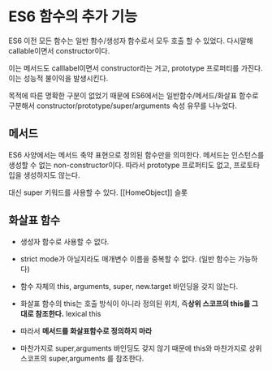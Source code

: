 # ES6 함수의 추가 기능

ES6 이전 모든 함수는 일반 함수/생성자 함수로서 모두 호출 할 수 있었다. 다시말해 callable이면서 constructor이다.

이는 메서드도 calllabel이면서 constructor라는 거고, prototype 프로퍼티를 가진다. 이는 성능적 불이익을 발생시킨다.

목적에 따른 명확한 구분이 없었기 때문에 ES6에서는 일반함수/메서드/화살표 함수로 구분해서 constructor/prototype/super/arguments 속성 유무를 나누었다.

## 메서드

ES6 사양에서는 메서드 축약 표현으로 정의된 함수만을 의미한다. 메서드는 인스턴스를 생성할 수 없는 non-constructor이다. 따라서 prototype 프로퍼티도 없고, 프로토타입을 생성하지도 않는다. 

대신 super 키워드를 사용할 수 있다. [[HomeObject]] 슬롯 





## 화살표 함수

- 생성자 함수로 사용할 수 없다.
- strict mode가 아닐지라도 매개변수 이름을 중복할 수 없다. (일반 함수는 가능하다)
- 함수 자체의 this, arguments, super, new.target 바인딩을 갖지 않는다. 

- 화살표 함수의 this는 호출 방식이 아니라 정의된 위치, 즉**상위 스코프의 this를 그대로 참조한다.** lexical this

- 따라서 **메서드를 화살표함수로 정의하지 마라**

- 마찬가지로 super,arguments 바인딩도 갖지 않기 때문에 this와 마찬가지로 상위 스코프의 super,arguments 를 참조한다.

